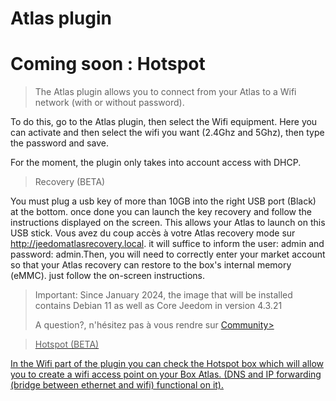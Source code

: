 # Atlas plugin

# Coming soon : Hotspot

> The Atlas plugin allows you to connect from your Atlas to a Wifi network (with or without password).

To do this, go to the Atlas plugin, then select the Wifi equipment.
Here you can activate and then select the wifi you want (2.4Ghz and 5Ghz), then type the password and save.

For the moment, the plugin only takes into account access with DHCP.

> Recovery (BETA)

You must plug a usb key of more than 10GB into the right USB port (Black) at the bottom. once done you can launch the key recovery and follow the instructions displayed on the screen.
This allows your Atlas to launch on this USB stick. Vous avez du coup accès à votre Atlas recovery mode sur http://jeedomatlasrecovery.local. it will suffice to inform the user: admin and password: admin.Then, you will need to correctly enter your market account so that your Atlas recovery can restore to the box's internal memory (eMMC). just follow the on-screen instructions.
> Important: Since January 2024, the image that will be installed contains Debian 11 as well as Core Jeedom in version 4.3.21
> 
> A question?, n'hésitez pas à vous rendre sur <a href="https://community.jeedom.com/" target="_blank">Community>

 
> Hotspot (BETA)

In the Wifi part of the plugin you can check the Hotspot box which will allow you to create a wifi access point on your Box Atlas. (DNS and IP forwarding (bridge between ethernet and wifi) functional on it).
